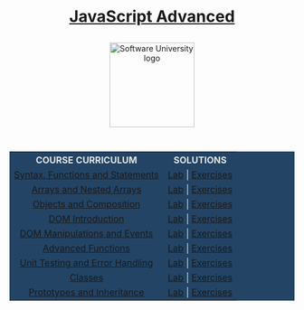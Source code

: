 <!DOCTYPE html>
<html lang="en">

<head>
    <meta charset="UTF-8">
    <meta http-equiv="X-UA-Compatible" content="IE=edge">
    <meta name="viewport" content="width=device-width, initial-scale=1.0">
</head>

<body>
    <div align="center">
        <h1 style="color:white">
            <a href="https://github.com/beinsaduno/SoftUni-Software-Engineering/tree/main/JavaScript/M03_JavaScriptAdvanced/L00_CourseIntroduction"
                target="_blank">JavaScript Advanced</a>
        </h1>
        <a href="https://softuni.bg/curriculum" target="_blank">
            <img src="https://upload.wikimedia.org/wikipedia/commons/7/76/Logo_Software_University_%28SoftUni%29_-_blue.png"
                alt="Software University logo" style="position:relative; width:150px; padding:10px; margin: 0 auto;">
        </a>
    </div>
    <br>
    <div align="center">
        <table style="width:100%; max-width:1000px; background-color:#234465; color:#e4e4e4">
            <tr>
                <th style="text-align:center; vertical-align: middle;">COURSE CURRICULUM</th>
                <th style="text-align:center; vertical-align: middle;">SOLUTIONS</th>
            </tr>
            <tr>
                <td style="text-align:center; vertical-align: middle;">
                    <a href="https://github.com/beinsaduno/SoftUni-Software-Engineering/tree/main/JavaScript/M03_JavaScriptAdvanced/L01_SyntaxFunctionsAndStatements/Presentation"
                        target="_blank">Syntax, Functions and Statements</a>
                </td>
                <td style="text-align:center; vertical-align: middle;">
                    <a href="https://github.com/beinsaduno/SoftUni-Software-Engineering/tree/main/JavaScript/M03_JavaScriptAdvanced/L01_SyntaxFunctionsAndStatements/Lab"
                        target="_blank">Lab</a> |
                    <a href="https://github.com/beinsaduno/SoftUni-Software-Engineering/tree/main/JavaScript/M03_JavaScriptAdvanced/L01_SyntaxFunctionsAndStatements/Exercises"
                        target="_blank">Exercises</a>
                </td>
            </tr>
            <tr>
                <td style="text-align:center; vertical-align: middle;">
                    <a href="https://github.com/beinsaduno/SoftUni-Software-Engineering/tree/main/JavaScript/M03_JavaScriptAdvanced/L02_ArraysAndNestedArrays/Presentation"
                        target="_blank">Arrays and Nested Arrays</a>
                </td>
                <td style="text-align:center; vertical-align: middle;">
                    <a href="https://github.com/beinsaduno/SoftUni-Software-Engineering/tree/main/JavaScript/M03_JavaScriptAdvanced/L02_ArraysAndNestedArrays/Lab"
                        target="_blank">Lab</a> |
                    <a href="https://github.com/beinsaduno/SoftUni-Software-Engineering/tree/main/JavaScript/M03_JavaScriptAdvanced/L02_ArraysAndNestedArrays/Exercises"
                        target="_blank">Exercises</a>
                </td>
            </tr>
            <tr>
                <td style="text-align:center; vertical-align: middle;">
                    <a href="https://github.com/beinsaduno/SoftUni-Software-Engineering/tree/main/JavaScript/M03_JavaScriptAdvanced/L03_ObjectsAndComposition/Presentation"
                        target="_blank">Objects and Composition</a>
                </td>
                <td style="text-align:center; vertical-align: middle;">
                    <a href="https://github.com/beinsaduno/SoftUni-Software-Engineering/tree/main/JavaScript/M03_JavaScriptAdvanced/L03_ObjectsAndComposition/Lab"
                        target="_blank">Lab</a> |
                    <a href="https://github.com/beinsaduno/SoftUni-Software-Engineering/tree/main/JavaScript/M03_JavaScriptAdvanced/L03_ObjectsAndComposition/Exercises"
                        target="_blank">Exercises</a>
                </td>
            </tr>
            <tr>
                <td style="text-align:center; vertical-align: middle;">
                    <a href="https://github.com/beinsaduno/SoftUni-Software-Engineering/tree/main/JavaScript/M03_JavaScriptAdvanced/L04_DOMIntroduction/Presentation"
                        target="_blank">DOM Introduction</a>
                </td>
                <td style="text-align:center; vertical-align: middle;">
                    <a href="https://github.com/beinsaduno/SoftUni-Software-Engineering/tree/main/JavaScript/M03_JavaScriptAdvanced/L04_DOMIntroduction/Lab"
                        target="_blank">Lab</a> |
                    <a href="https://github.com/beinsaduno/SoftUni-Software-Engineering/tree/main/JavaScript/M03_JavaScriptAdvanced/L04_DOMIntroduction/Exercises"
                        target="_blank">Exercises</a>
                </td>
            </tr>
            <tr>
                <td style="text-align:center; vertical-align: middle;">
                    <a href="https://github.com/beinsaduno/SoftUni-Software-Engineering/tree/main/JavaScript/M03_JavaScriptAdvanced/L05_DOMManipulationsAndEvents/Presentation"
                        target="_blank">DOM Manipulations and Events</a>
                </td>
                <td style="text-align:center; vertical-align: middle;">
                    <a href="https://github.com/beinsaduno/SoftUni-Software-Engineering/tree/main/JavaScript/M03_JavaScriptAdvanced/L05_DOMManipulationsAndEvents/Lab"
                        target="_blank">Lab</a> |
                    <a href="https://github.com/beinsaduno/SoftUni-Software-Engineering/tree/main/JavaScript/M03_JavaScriptAdvanced/L05_DOMManipulationsAndEvents/Exercises"
                        target="_blank">Exercises</a>
                </td>
            </tr>
            <tr>
                <td style="text-align:center; vertical-align: middle;">
                    <a href="https://github.com/beinsaduno/SoftUni-Software-Engineering/tree/main/JavaScript/M03_JavaScriptAdvanced/L06_AdvancedFunctions/Presentation"
                        target="_blank">Advanced Functions</a>
                </td>
                <td style="text-align:center; vertical-align: middle;">
                    <a href="https://github.com/beinsaduno/SoftUni-Software-Engineering/tree/main/JavaScript/M03_JavaScriptAdvanced/L06_AdvancedFunctions/Lab"
                        target="_blank">Lab</a> |
                    <a href="https://github.com/beinsaduno/SoftUni-Software-Engineering/tree/main/JavaScript/M03_JavaScriptAdvanced/L06_AdvancedFunctions/Exercises"
                        target="_blank">Exercises</a>
                </td>
            </tr>
            <tr>
                <td style="text-align:center; vertical-align: middle;">
                    <a href="https://github.com/beinsaduno/SoftUni-Software-Engineering/tree/main/JavaScript/M03_JavaScriptAdvanced/L07_UnitTestingAndErrorHandling/Presentation"
                        target="_blank">Unit Testing and Error Handling</a>
                </td>
                <td style="text-align:center; vertical-align: middle;">
                    <a href="https://github.com/beinsaduno/SoftUni-Software-Engineering/tree/main/JavaScript/M03_JavaScriptAdvanced/L07_UnitTestingAndErrorHandling/Lab"
                        target="_blank">Lab</a> |
                    <a href="https://github.com/beinsaduno/SoftUni-Software-Engineering/tree/main/JavaScript/M03_JavaScriptAdvanced/L07_UnitTestingAndErrorHandling/Exercises"
                        target="_blank">Exercises</a>
                </td>
            </tr>
            <tr>
                <td style="text-align:center; vertical-align: middle;">
                    <a href="https://github.com/beinsaduno/SoftUni-Software-Engineering/tree/main/JavaScript/M03_JavaScriptAdvanced/L08_Classes/Presentation"
                        target="_blank">Classes</a>
                </td>
                <td style="text-align:center; vertical-align: middle;">
                    <a href="https://github.com/beinsaduno/SoftUni-Software-Engineering/tree/main/JavaScript/M03_JavaScriptAdvanced/L08_Classes/Lab"
                        target="_blank">Lab</a> |
                    <a href="https://github.com/beinsaduno/SoftUni-Software-Engineering/tree/main/JavaScript/M03_JavaScriptAdvanced/L08_Classes/Exercises"
                        target="_blank">Exercises</a>
                </td>
            </tr>
            <tr>
                <td style="text-align:center; vertical-align: middle;">
                    <a href="https://github.com/beinsaduno/SoftUni-Software-Engineering/tree/main/JavaScript/M03_JavaScriptAdvanced/L09_PrototypesAndInheritance/Presentation"
                        target="_blank">Prototypes and Inheritance</a>
                </td>
                <td style="text-align:center; vertical-align: middle;">
                    <a href="https://github.com/beinsaduno/SoftUni-Software-Engineering/tree/main/JavaScript/M03_JavaScriptAdvanced/L09_PrototypesAndInheritance/Lab"
                        target="_blank">Lab</a> |
                    <a href="https://github.com/beinsaduno/SoftUni-Software-Engineering/tree/main/JavaScript/M03_JavaScriptAdvanced/L09_PrototypesAndInheritance/Exercises"
                        target="_blank">Exercises</a>
                </td>
            </tr>
</body>

</html>
